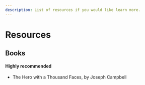 ```yaml
---
description: List of resources if you would like learn more.
---
```


# Resources

## Books

#### Highly recommended

* The Hero with a Thousand Faces, by Joseph Campbell

